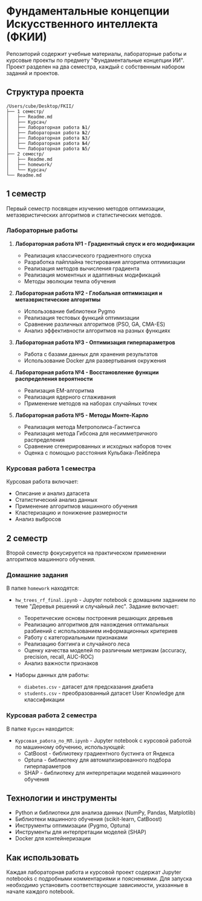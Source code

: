# Фундаментальные концепции Искусственного интеллекта (ФКИИ)

Репозиторий содержит учебные материалы, лабораторные работы и курсовые проекты по предмету "Фундаментальные концепции ИИ". Проект разделен на два семестра, каждый с собственным набором заданий и проектов.

## Структура проекта

```
/Users/cube/Desktop/FKII/
├── 1 семестр/
│   ├── Readme.md
│   ├── Курсач/
│   ├── Лабораторная работа №1/
│   ├── Лабораторная работа №2/
│   ├── Лабораторная работа №3/
│   ├── Лабораторная работа №4/
│   └── Лабораторная работа №5/
├── 2 семестр/
│   ├── Readme.md
│   ├── homework/
│   └── Курсач/
└── Readme.md
```

## 1 семестр

Первый семестр посвящен изучению методов оптимизации, метаэвристических алгоритмов и статистических методов.

### Лабораторные работы

1. **Лабораторная работа №1 - Градиентный спуск и его модификации**
   - Реализация классического градиентного спуска
   - Разработка пайплайна тестирования алгоритма оптимизации
   - Реализация методов вычисления градиента
   - Реализация моментных и адаптивных модификаций
   - Методы эволюции темпа обучения

2. **Лабораторная работа №2 - Глобальная оптимизация и метаэвристические алгоритмы**
   - Использование библиотеки Pygmo
   - Реализация тестовых функций оптимизации
   - Сравнение различных алгоритмов (PSO, GA, CMA-ES)
   - Анализ эффективности алгоритмов на разных функциях

3. **Лабораторная работа №3 - Оптимизация гиперпараметров**
   - Работа с базами данных для хранения результатов
   - Использование Docker для развертывания окружения

4. **Лабораторная работа №4 - Восстановление функции распределения вероятности**
   - Реализация EM-алгоритма
   - Реализация ядерного сглаживания
   - Применение методов на наборах случайных точек

5. **Лабораторная работа №5 - Методы Монте-Карло**
   - Реализация метода Метрополиса-Гастингса
   - Реализация метода Гибсона для несимметричного распределения
   - Сравнение сгенерированных и исходных наборов точек
   - Оценка с помощью расстояния Кульбака-Лейблера

### Курсовая работа 1 семестра

Курсовая работа включает:
- Описание и анализ датасета
- Статистический анализ данных
- Применение алгоритмов машинного обучения
- Кластеризацию и понижение размерности
- Анализ выбросов

## 2 семестр

Второй семестр фокусируется на практическом применении алгоритмов машинного обучения.

### Домашние задания

В папке `homework` находятся:
- `hw_trees_rf_final.ipynb` - Jupyter notebook с домашним заданием по теме "Деревья решений и случайный лес". Задание включает:
  - Теоретические основы построения решающих деревьев
  - Реализацию алгоритмов для нахождения оптимальных разбиений с использованием информационных критериев
  - Работу с категориальными признаками
  - Реализацию бэггинга и случайного леса
  - Оценку качества моделей по различным метрикам (accuracy, precision, recall, AUC-ROC)
  - Анализ важности признаков

- Наборы данных для работы:
  - `diabetes.csv` - датасет для предсказания диабета
  - `students.csv` - преобразованный датасет User Knowledge для классификации

### Курсовая работа 2 семестра

В папке `Курсач` находится:
- `Курсовая_работа_по_МЛ.ipynb` - Jupyter notebook с курсовой работой по машинному обучению, использующей:
  - CatBoost - библиотеку градиентного бустинга от Яндекса
  - Optuna - библиотеку для автоматизированного подбора гиперпараметров
  - SHAP - библиотеку для интерпретации моделей машинного обучения

## Технологии и инструменты

- Python и библиотеки для анализа данных (NumPy, Pandas, Matplotlib)
- Библиотеки машинного обучения (scikit-learn, CatBoost)
- Инструменты оптимизации (Pygmo, Optuna)
- Инструменты для интерпретации моделей (SHAP)
- Docker для контейнеризации

## Как использовать

Каждая лабораторная работа и курсовой проект содержат Jupyter notebooks с подробными комментариями и пояснениями. Для запуска необходимо установить соответствующие зависимости, указанные в начале каждого notebook.

        